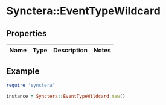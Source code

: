 # Synctera::EventTypeWildcard

## Properties

| Name | Type | Description | Notes |
| ---- | ---- | ----------- | ----- |

## Example

```ruby
require 'synctera'

instance = Synctera::EventTypeWildcard.new()
```

